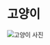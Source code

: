 # 고양이

![고양이 사진](https://images.unsplash.com/photo-1523859597145-32eff6e463ab?ixlib=rb-0.3.5&ixid=eyJhcHBfaWQiOjEyMDd9&s=2f2bcda175e9f9a5dd7cc16a9ab694bf&auto=format&fit=crop&w=1950&q=8)
